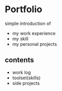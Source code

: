 # Portfolio
simple introduction of 
- my work experience
- my skill
- my personal projects

## contents
- work log
- toolset(skills)
- side projects

